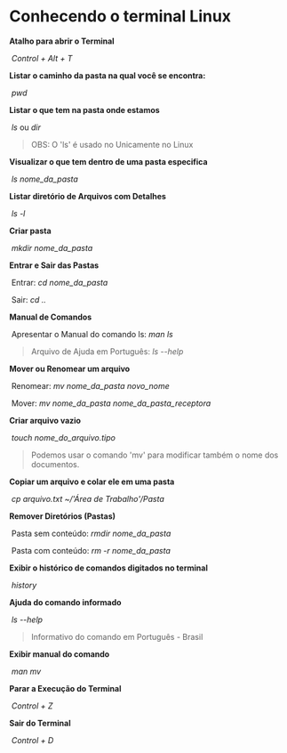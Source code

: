 # Conhecendo o terminal Linux

**Atalho para abrir o Terminal**

​	_Control + Alt + T_

**Listar o caminho da pasta na qual você se encontra:**

​	_pwd_

**Listar o que tem na pasta onde estamos**

​	_ls_ ou _dir_

> OBS: O 'ls' é usado no Unicamente no Linux

**Visualizar o que tem dentro de uma pasta especifica**

​	_ls nome_da_pasta_

**Listar diretório de Arquivos com Detalhes**

​	_ls -l_

**Criar pasta**

​	_mkdir nome_da_pasta_

**Entrar e Sair das Pastas**

​	Entrar: _cd nome_da_pasta_

​	Sair: _cd .._

**Manual de Comandos**

​	Apresentar o Manual do comando ls: _man ls_

> Arquivo de Ajuda em Português: _ls --help_

**Mover ou Renomear um arquivo**

​	Renomear: _mv nome_da_pasta novo_nome_

​	Mover: _mv nome_da_pasta nome_da_pasta_receptora_

**Criar arquivo vazio**

​	_touch nome_do_arquivo.tipo_

> Podemos usar o comando 'mv' para modificar também o nome dos documentos.

**Copiar um arquivo e colar ele em uma pasta**

​	_cp arquivo.txt ~/'Área de Trabalho'/Pasta_

**Remover Diretórios (Pastas)**

​	Pasta sem conteúdo: _rmdir nome_da_pasta_

​	Pasta com conteúdo: _rm -r nome_da_pasta_

**Exibir o histórico de comandos digitados no terminal**

​	_history_

**Ajuda do comando informado**

​	_ls --help_

> Informativo do comando em Português - Brasil

**Exibir manual do comando**

​	_man mv_

**Parar a Execução do Terminal**

​	_Control + Z_

**Sair do Terminal**

​	_Control + D_

